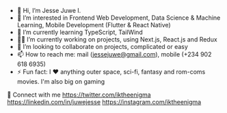 - 👋 Hi, I’m Jesse Juwe I.
- 👀 I’m interested in Frontend Web Development, Data Science & Machine Learning, Mobile Development (Flutter & React Native)
- 🌱  I’m currently learning TypeScript, TailWind
- 💪🏽 I’m currently working on projects, using Next.js, React.js and Redux
- 💞️ I’m looking to collaborate on projects, complicated or easy
- 📫 How to reach me: mail (jessejuwe@gmail.com), mobile (+234 902 618 6935)
- ⚡ Fun fact: I ❤️ anything outer space, sci-fi, fantasy and rom-coms movies. I'm also big on gaming

🔗  Connect with me
https://twitter.com/iktheenigma https://linkedin.com/in/juwejesse https://instagram.com/iktheenigma

<!---
jessejuwe/jessejuwe is a ✨ special ✨ repository because its `README.md` (this file) appears on your GitHub profile.
You can click the Preview link to take a look at your changes.
--->
